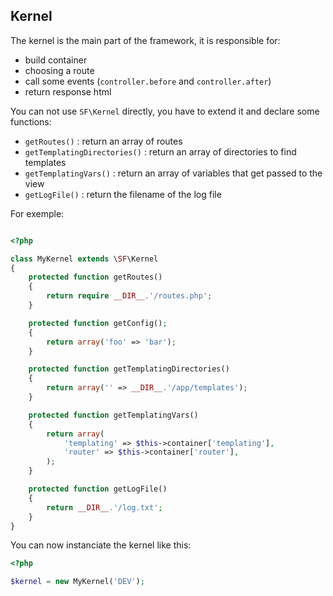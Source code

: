## Kernel

The kernel is the main part of the framework, it is responsible for:

- build container
- choosing a route
- call some events (`controller.before` and `controller.after`)
- return response html

You can not use `SF\Kernel` directly, you have to extend it and declare some functions:

- `getRoutes()` : return an array of routes
- `getTemplatingDirectories()` : return an array of directories to find templates
- `getTemplatingVars()` : return an array of variables that get passed to the view
- `getLogFile()` : return the filename of the log file

For exemple:

```php

<?php

class MyKernel extends \SF\Kernel
{
    protected function getRoutes()
    {
        return require __DIR__.'/routes.php';
    }

    protected function getConfig();
    {
        return array('foo' => 'bar');
    }

    protected function getTemplatingDirectories()
    {
        return array('' => __DIR__.'/app/templates');
    }

    protected function getTemplatingVars()
    {
        return array(
            'templating' => $this->container['templating'],
            'router' => $this->container['router'],
        );
    }

    protected function getLogFile()
    {
        return __DIR__.'/log.txt';
    }
}
```

You can now instanciate the kernel like this:

```php
<?php

$kernel = new MyKernel('DEV');
```
